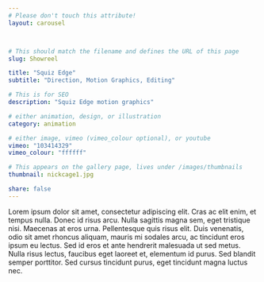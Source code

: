 ```yaml
---
# Please don't touch this attribute!
layout: carousel



# This should match the filename and defines the URL of this page
slug: Showreel

title: "Squiz Edge"
subtitle: "Direction, Motion Graphics, Editing"

# This is for SEO
description: "Squiz Edge motion graphics"

# either animation, design, or illustration
category: animation

# either image, vimeo (vimeo_colour optional), or youtube
vimeo: "103414329"
vimeo_colour: "ffffff"

# This appears on the gallery page, lives under /images/thumbnails
thumbnail: nickcage1.jpg

share: false
---
```


Lorem ipsum dolor sit amet, consectetur adipiscing elit. Cras ac elit enim, et tempus nulla. Donec id risus arcu. Nulla sagittis magna sem, eget tristique nisi. Maecenas at eros urna. Pellentesque quis risus elit. Duis venenatis, odio sit amet rhoncus aliquam, mauris mi sodales arcu, ac tincidunt eros ipsum eu lectus. Sed id eros et ante hendrerit malesuada ut sed metus. Nulla risus lectus, faucibus eget laoreet et, elementum id purus. Sed blandit semper porttitor. Sed cursus tincidunt purus, eget tincidunt magna luctus nec.
